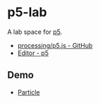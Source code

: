 # p5-lab

A lab space for [p5](https://p5js.org/zh-Hans/).

- [processing/p5.js - GitHub](https://github.com/processing/p5.js)
- [Editor - p5](https://editor.p5js.org/)

## Demo

- [Particle](https://yunyoujun.cn/p5-lab/demo/particle/)